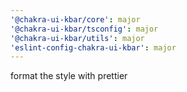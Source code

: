 ```yaml
---
'@chakra-ui-kbar/core': major
'@chakra-ui-kbar/tsconfig': major
'@chakra-ui-kbar/utils': major
'eslint-config-chakra-ui-kbar': major
---
```


format the style with prettier

